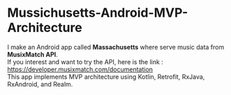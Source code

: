 # Mussichusetts-Android-MVP-Architecture
I make an Android app called <b>Massachusetts</b> where serve music data from <b>MusixMatch API</b>.<br/>
If you interest and want to try the API, here is the link : https://developer.musixmatch.com/documentation<br/>
This app implements MVP architecture using Kotlin, Retrofit, RxJava, RxAndroid, and Realm.
